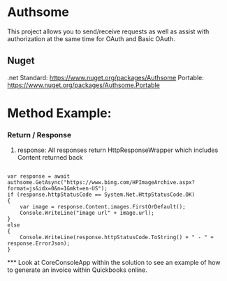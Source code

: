 # Authsome

This project allows you to send/receive requests as well as assist with authorization at the same time for OAuth and Basic OAuth.

## Nuget

.net Standard: https://www.nuget.org/packages/Authsome
Portable: https://www.nuget.org/packages/Authsome.Portable

# Method Example:

### Return / Response
<ol>
    <li>response: All responses return HttpResponseWrapper<your-return-object> which includes Content returned back </li>
</ol>

<pre><code>
var response = await authsome.GetAsync<BingJson_Rootobject>("https://www.bing.com/HPImageArchive.aspx?format=js&idx=0&n=1&mkt=en-US");
if (response.httpStatusCode == System.Net.HttpStatusCode.OK)
{
    var image = response.Content.images.FirstOrDefault();
    Console.WriteLine("image url" + image.url);
}
else
{
    Console.WriteLine(response.httpStatusCode.ToString() + " - " + response.ErrorJson);
}
</code></pre>

*** Look at CoreConsoleApp within the solution to see an example of how to generate an invoice within Quickbooks online.
